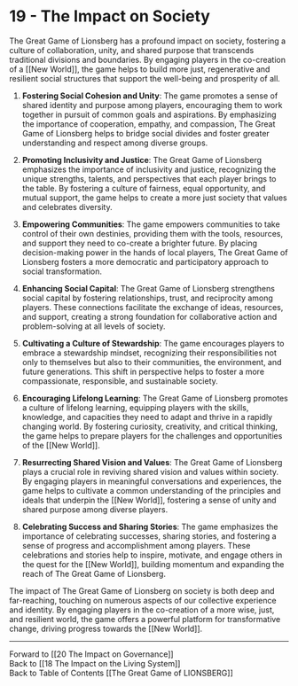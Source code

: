 # 19 - The Impact on Society

The Great Game of Lionsberg has a profound impact on society, fostering a culture of collaboration, unity, and shared purpose that transcends traditional divisions and boundaries. By engaging players in the co-creation of a [[New World]], the game helps to build more just, regenerative and resilient social structures that support the well-being and prosperity of all.

1.  **Fostering Social Cohesion and Unity**: The game promotes a sense of shared identity and purpose among players, encouraging them to work together in pursuit of common goals and aspirations. By emphasizing the importance of cooperation, empathy, and compassion, The Great Game of Lionsberg helps to bridge social divides and foster greater understanding and respect among diverse groups.
    
2.  **Promoting Inclusivity and Justice**: The Great Game of Lionsberg emphasizes the importance of inclusivity and justice, recognizing the unique strengths, talents, and perspectives that each player brings to the table. By fostering a culture of fairness, equal opportunity, and mutual support, the game helps to create a more just society that values and celebrates diversity.
    
3.  **Empowering Communities**: The game empowers communities to take control of their own destinies, providing them with the tools, resources, and support they need to co-create a brighter future. By placing decision-making power in the hands of local players, The Great Game of Lionsberg fosters a more democratic and participatory approach to social transformation.
    
4.  **Enhancing Social Capital**: The Great Game of Lionsberg strengthens social capital by fostering relationships, trust, and reciprocity among players. These connections facilitate the exchange of ideas, resources, and support, creating a strong foundation for collaborative action and problem-solving at all levels of society.
    
5.  **Cultivating a Culture of Stewardship**: The game encourages players to embrace a stewardship mindset, recognizing their responsibilities not only to themselves but also to their communities, the environment, and future generations. This shift in perspective helps to foster a more compassionate, responsible, and sustainable society.
    
6.  **Encouraging Lifelong Learning**: The Great Game of Lionsberg promotes a culture of lifelong learning, equipping players with the skills, knowledge, and capacities they need to adapt and thrive in a rapidly changing world. By fostering curiosity, creativity, and critical thinking, the game helps to prepare players for the challenges and opportunities of the [[New World]].
    
7.  **Resurrecting Shared Vision and Values**: The Great Game of Lionsberg plays a crucial role in reviving shared vision and values within society. By engaging players in meaningful conversations and experiences, the game helps to cultivate a common understanding of the principles and ideals that underpin the [[New World]], fostering a sense of unity and shared purpose among diverse players.
    
8.  **Celebrating Success and Sharing Stories**: The game emphasizes the importance of celebrating successes, sharing stories, and fostering a sense of progress and accomplishment among players. These celebrations and stories help to inspire, motivate, and engage others in the quest for the [[New World]], building momentum and expanding the reach of The Great Game of Lionsberg.
    

The impact of The Great Game of Lionsberg on society is both deep and far-reaching, touching on numerous aspects of our collective experience and identity. By engaging players in the co-creation of a more wise, just, and resilient world, the game offers a powerful platform for transformative change, driving progress towards the [[New World]].

____

Forward to [[20 The Impact on Governance]]    
Back to [[18 The Impact on the Living System]]  
Back to Table of Contents [[The Great Game of LIONSBERG]]  